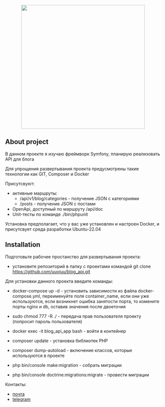 <p align="center"><a href="https://laravel.com" target="_blank"><img src="https://camo.githubusercontent.com/5f629ca13dac6ce46fb0ba69780cf8480f753143d768a99750716bd75ed01c4a/68747470733a2f2f73796d666f6e792e636f6d2f6c6f676f732f73796d666f6e795f626c61636b5f30322e737667" width="400"></a></p>

## About project

В данном проекте я изучаю фреймворк Symfony, планирую реализовать API для блога

Для упрощения развертывания проекта предусмотрены такие технологии как GIT, Composer и Docker

Присутсвуют:
 - активные маршруты:
    - /api/v1/blog/categories - получение JSON с категориями
    - /posts - получение JSON с постами
 - OpenApi, доступный по маршруту /api/doc
 - Unit-тесты по команде ./bin/phpunit

Установка предполагает, что у вас уже установлен и настроен Docker, и присутсвует среда разработки Ubuntu-22.04

## Installation

Подготовьте рабочее простанство для развертывания проекта:

- установите репозиторий в папку с проектами командой git clone https://github.com/uuviuu/blog_api.git

Для установки данного проекта введите команды:

- docker-compose up -d - установить зависимости из файла docker-compose.yml, переименуйте поля container_name, если они уже используются, если возникнет ошибка занятости порта, то измените порты nginx и db, оставив значения после двоеточия

- sudo chmod 777 -R ./ - передача прав пользователя проекту (попросит пароль пользователя)

- docker exec -it blog_api_app bash - войти в контейнер

- composer update - установка библиотек PHP

- composer dump-autoload - включение классов, которые используются в проекте

- php bin/console make:migration - собрать миграции

- php bin/console doctrine:migrations:migrate - провести миграции

Контакты: 
 - [почта](mailto:my.test.laravel.message@gmail.com) 
 - [telegram](https://t.me/uuviuu)
